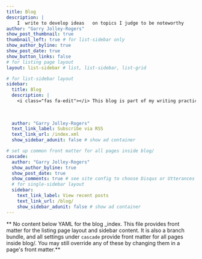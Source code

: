 ```yaml
---
title: Blog
description: |  
    I  write to develop ideas   on topics I judge to be noteworthy
author: "Garry Jolley-Rogers"
show_post_thumbnail: true
thumbnail_left: true # for list-sidebar only
show_author_byline: true
show_post_date: true
show_button_links: false
# for listing page layout
layout: list-sidebar # list, list-sidebar, list-grid

# for list-sidebar layout
sidebar: 
  title: Blog
  description: |
    <i class="fas fa-edit"></i> This blog is part of my writing practice. I am thinking aloud. It will be brief, raw, and incomplete.  There will be occasional typos. I make no guarantees about completeness or truth... that is the end goal, but I may not get there anytime soon. 
     
 
  
  author: "Garry Jolley-Rogers"
  text_link_label: Subscribe via RSS
  text_link_url: /index.xml
  show_sidebar_adunit: false # show ad container

# set up common front matter for all pages inside blog/
cascade:
  author: "Garry Jolley-Rogers"
  show_author_byline: true
  show_post_date: true
  show_comments: true # see site config to choose Disqus or Utterances
  # for single-sidebar layout
  sidebar:
    text_link_label: View recent posts
    text_link_url: /blog/
    show_sidebar_adunit: false # show ad container
---
```


** No content below YAML for the blog _index. This file provides front matter for the listing page layout and sidebar content. It is also a branch bundle, and all settings under `cascade` provide front matter for all pages inside blog/. You may still override any of these by changing them in a page's front matter.**
